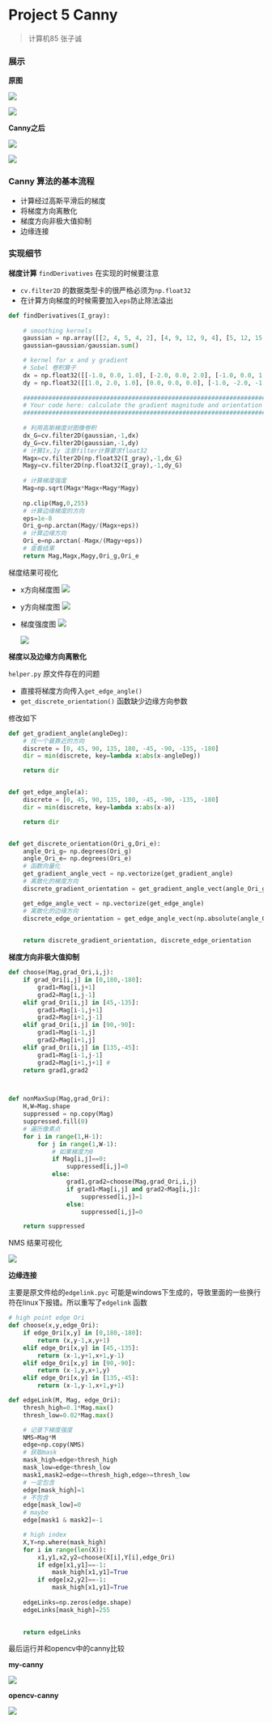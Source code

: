 # Project 5 Canny
> 计算机85 张子诚
### 展示
**原图**

![](img/16068.jpg)

![](img/3096.jpg)

**Canny之后**

![](result/canny-16068.jpg)

![](result/canny-3096.jpg)

### Canny 算法的基本流程

* 计算经过高斯平滑后的梯度
* 将梯度方向离散化
* 梯度方向非极大值抑制
* 边缘连接

### 实现细节

**梯度计算**
`findDerivatives` 在实现的时候要注意
* `cv.filter2D` 的数据类型卡的很严格必须为`np.float32`
* 在计算方向梯度的时候需要加入`eps`防止除法溢出
```python
def findDerivatives(I_gray):
    
    # smoothing kernels
    gaussian = np.array([[2, 4, 5, 4, 2], [4, 9, 12, 9, 4], [5, 12, 15, 12, 5], [4, 9, 12, 9, 4], [2, 4, 5, 4, 2]],dtype=np.float32) 
    gaussian=gaussian/gaussian.sum()

    # kernel for x and y gradient
    # Sobel 卷积算子
    dx = np.float32([[-1.0, 0.0, 1.0], [-2.0, 0.0, 2.0], [-1.0, 0.0, 1.0]])
    dy = np.float32([[1.0, 2.0, 1.0], [0.0, 0.0, 0.0], [-1.0, -2.0, -1.0]])
    
    ###############################################################################
    # Your code here: calculate the gradient magnitude and orientation
    ###############################################################################
    
    # 利用高斯梯度对图像卷积
    dx_G=cv.filter2D(gaussian,-1,dx)
    dy_G=cv.filter2D(gaussian,-1,dy)
    # 计算Ix,Iy 注意filter计算要求float32
    Magx=cv.filter2D(np.float32(I_gray),-1,dx_G)
    Magy=cv.filter2D(np.float32(I_gray),-1,dy_G)
    
    # 计算梯度强度
    Mag=np.sqrt(Magx*Magx+Magy*Magy)
    
    np.clip(Mag,0,255)
    # 计算边缘梯度的方向
    eps=1e-8
    Ori_g=np.arctan(Magy/(Magx+eps))
    # 计算边缘方向
    Ori_e=np.arctan(-Magx/(Magy+eps))
    # 查看结果
    return Mag,Magx,Magy,Ori_g,Ori_e
```
梯度结果可视化
* x方向梯度图
  ![](test/Ix(1).png)
* y方向梯度图
  ![](test/Iy(1).png)
* 梯度强度图
  ![](test/Im(1).png)

  ![](test/Im(2).png)


**梯度以及边缘方向离散化**

`helper.py` 原文件存在的问题
* 直接将梯度方向传入`get_edge_angle()`
* `get_discrete_orientation()` 函数缺少边缘方向参数 

修改如下
```python
def get_gradient_angle(angleDeg):
    # 找一个最靠近的方向
    discrete = [0, 45, 90, 135, 180, -45, -90, -135, -180]
    dir = min(discrete, key=lambda x:abs(x-angleDeg))

    return dir


def get_edge_angle(a):
    discrete = [0, 45, 90, 135, 180, -45, -90, -135, -180]
    dir = min(discrete, key=lambda x:abs(x-a))

    return dir


def get_discrete_orientation(Ori_g,Ori_e):
    angle_Ori_g= np.degrees(Ori_g)
    angle_Ori_e= np.degrees(Ori_e)
    # 函数向量化
    get_gradient_angle_vect = np.vectorize(get_gradient_angle)
    # 离散化的梯度方向
    discrete_gradient_orientation = get_gradient_angle_vect(angle_Ori_g)

    get_edge_angle_vect = np.vectorize(get_edge_angle)
    # 离散化的边缘方向
    discrete_edge_orientation = get_edge_angle_vect(np.absolute(angle_Ori_e))
    

    return discrete_gradient_orientation, discrete_edge_orientation
```

**梯度方向非极大值抑制**

```python
def choose(Mag,grad_Ori,i,j):
    if grad_Ori[i,j] in [0,180,-180]:
        grad1=Mag[i,j+1]
        grad2=Mag[i,j-1]
    elif grad_Ori[i,j] in [45,-135]:
        grad1=Mag[i-1,j+1]
        grad2=Mag[i+1,j-1]
    elif grad_Ori[i,j] in [90,-90]:
        grad1=Mag[i-1,j] 
        grad2=Mag[i+1,j]
    elif grad_Ori[i,j] in [135,-45]:
        grad1=Mag[i-1,j-1]
        grad2=Mag[i+1,j+1] #
    return grad1,grad2



def nonMaxSup(Mag,grad_Ori):
    H,W=Mag.shape
    suppressed = np.copy(Mag)
    suppressed.fill(0)
    # 遍历像素点
    for i in range(1,H-1): 
        for j in range(1,W-1):
            # 如果梯度为0
            if Mag[i,j]==0:
                suppressed[i,j]=0
            else:
                grad1,grad2=choose(Mag,grad_Ori,i,j)
                if grad1<Mag[i,j] and grad2<Mag[i,j]:
                    suppressed[i,j]=1
                else:
                    suppressed[i,j]=0

    return suppressed
```
NMS 结果可视化

![](test/nms.png)

**边缘连接**

主要是原文件给的`edgelink.pyc` 可能是windows下生成的，导致里面的一些换行符在linux下报错。所以重写了`edgelink` 函数

```python
# high point edge Ori
def choose(x,y,edge_Ori):
    if edge_Ori[x,y] in [0,180,-180]:
        return (x,y-1,x,y+1)
    elif edge_Ori[x,y] in [45,-135]:
        return (x-1,y+1,x+1,y-1)
    elif edge_Ori[x,y] in [90,-90]:
        return (x-1,y,x+1,y)
    elif edge_Ori[x,y] in [135,-45]:
        return (x-1,y-1,x+1,y+1)

def edgeLink(M, Mag, edge_Ori):
    thresh_high=0.1*Mag.max()
    thresh_low=0.02*Mag.max()

    # 记录下梯度强度
    NMS=Mag*M 
    edge=np.copy(NMS)
    # 获取mask
    mask_high=edge>thresh_high
    mask_low=edge<thresh_low
    mask1,mask2=edge<=thresh_high,edge>=thresh_low
    # 一定包含
    edge[mask_high]=1
    # 不包含
    edge[mask_low]=0
    # maybe
    edge[mask1 & mask2]=-1

    # high index
    X,Y=np.where(mask_high)
    for i in range(len(X)):
        x1,y1,x2,y2=choose(X[i],Y[i],edge_Ori)
        if edge[x1,y1]==-1:
            mask_high[x1,y1]=True
        if edge[x2,y2]==-1:
            mask_high[x1,y1]=True
    
    edgeLinks=np.zeros(edge.shape)
    edgeLinks[mask_high]=255
    

    return edgeLinks
```

最后运行并和opencv中的canny比较

**my-canny**

![](test/canny(1).png)

**opencv-canny**

![](test/Canny-opencv.png)

